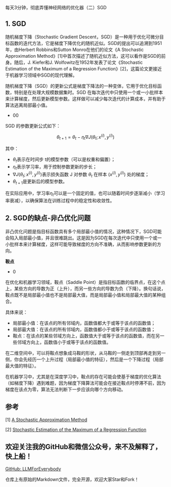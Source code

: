 每天3分钟，彻底弄懂神经网络的优化器（二）SGD

## 1. SGD
随机梯度下降（Stochastic Gradient Descent，SGD）是一种用于优化可微分目标函数的迭代方法，它是梯度下降优化的随机近似。SGD的提出可以追溯到1951年，由Herbert Robbins和Sutton Monro在他们的论文《A Stochastic Approximation Method》[1]中首次描述了随机近似方法，这可以看作是SGD的前身。随后，J. Kiefer和J. Wolfowitz在1952年发表了论文《Stochastic Estimation of the Maximum of a Regression Function》[2]，这篇论文更接近于机器学习领域中SGD的现代理解。

随机梯度下降（SGD）的更新公式是梯度下降法的一种变体，它用于优化目标函数，特别是在处理大规模数据集时。SGD 在每次迭代中只使用一个或一小批样本来计算梯度，然后更新模型参数。这样做可以减少每次迭代的计算成本，并有助于算法逃离局部最小值。

- 00

SGD 的参数更新公式如下：

$$\theta_{t+1} = \theta_t - \eta_t \nabla J(\theta_t; x^{(i)}, y^{(i)})$$

其中：
- $\theta_t$表示在时间步 t的模型参数（可以是权重和偏置）；
- $\eta_t$表示学习率，用于控制参数更新的步长；
- $\nabla J(\theta_t; x^{(i)}, y^{(i)})$表示损失函数 J 对参数 $\theta_t$ 在样本 $(x^{(i)}, y^{(i)})$ 处的梯度；
- $\theta_{t+1}$是更新后的模型参数。

在实际应用中，学习率$\eta_t$可以是一个固定的值，也可以随着时间步逐渐减小（学习率衰减），以确保算法在训练过程中的稳定性和收敛性。

## 2. SGD的缺点-非凸优化问题

非凸优化问题是指目标函数具有多个局部最小值的情况，这种情况下，SGD可能会陷入局部最小值，并且很难跳出。这是因为SGD在每次迭代中只使用一个或一小批样本来计算梯度，这样可能导致梯度的方向不准确，从而影响参数更新的方向。

**鞍点**

- 0

在优化和机器学习领域，鞍点（Saddle Point）是指目标函数的临界点，在这个点上，某些方向的导数为正（上升），而另一些方向的导数为负（下降）。换句话说，鞍点既不是局部最小值也不是局部最大值，而是局部最小值和局部最大值的某种组合。

具体来说：

- 局部最小值：在该点的所有邻域内，函数值都大于或等于该点的函数值；
- 局部最大值：在该点的所有邻域内，函数值都小于或等于该点的函数值；
- 鞍点：在该点的某些邻域方向上，函数值大于或等于该点的函数值，而在另一些邻域方向上，函数值小于或等于该点的函数值。

在二维空间中，可以将鞍点想象成马鞍的形状，从马鞍的一侧走到顶部再走到另一侧，你会先经历一个上升过程（局部最小值的特征），然后是一个下降过程（局部最大值的特征）。

在机器学习中，尤其是在深度学习中，鞍点的存在可能会使基于梯度的优化算法（如梯度下降）遇到难题，因为梯度下降算法可能会在接近鞍点时停滞不前，因为梯度在该点为零，算法无法判断下一步应该向哪个方向移动。




## 参考

[1] [A Stochastic Approximation Method](https://www.jstor.org/stable/2236626)

[2] [Stochastic Estimation of the Maximum of a Regression Function](https://projecteuclid.org/journals/annals-of-mathematical-statistics/volume-23/issue-3/Stochastic-Estimation-of-the-Maximum-of-a-Regression-Function/10.1214/aoms/1177729392.full)


## 欢迎关注我的GitHub和微信公众号，来不及解释了，快上船！

[GitHub: LLMForEverybody](https://github.com/luhengshiwo/LLMForEverybody)

仓库上有原始的Markdown文件，完全开源，欢迎大家Star和Fork！